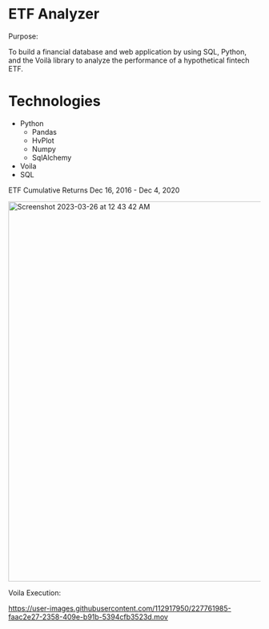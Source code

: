 # ETF Analyzer

Purpose: 

To build a financial database and web application by using SQL, Python, and the Voilà library to analyze the performance of a hypothetical fintech ETF.

# Technologies

* Python
  * Pandas
  * HvPlot
  * Numpy
  * SqlAlchemy 
* Voila
* SQL


ETF Cumulative Returns Dec 16, 2016 - Dec 4, 2020

<img width="758" alt="Screenshot 2023-03-26 at 12 43 42 AM" src="https://user-images.githubusercontent.com/112917950/227762230-cfdc6ce2-b70a-4ec5-b151-c483df41f01e.png">


Voila Execution:

https://user-images.githubusercontent.com/112917950/227761985-faac2e27-2358-409e-b91b-5394cfb3523d.mov

